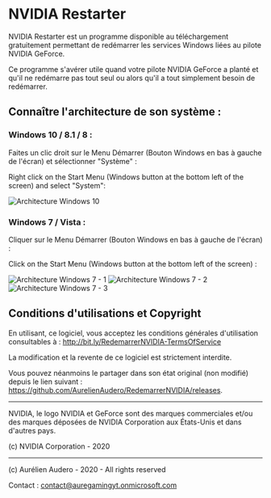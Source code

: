 # NVIDIA Restarter

NVIDIA Restarter est un programme disponible au téléchargement gratuitement permettant de redémarrer les services Windows liées au pilote NVIDIA GeForce.

Ce programme s'avérer utile quand votre pilote NVIDIA GeForce a planté et qu'il ne redémarre pas tout seul ou alors qu'il a tout simplement besoin de redémarrer.

## Connaître l'architecture de son système : 

### Windows 10 / 8.1 / 8 : 

Faites un clic droit sur le Menu Démarrer (Bouton Windows en bas à gauche de l'écran) et sélectionner "Système" : 

Right click on the Start Menu (Windows button at the bottom left of the screen) and select "System":

![Architecture Windows 10](https://user-images.githubusercontent.com/64486562/96335787-5fd8d600-107b-11eb-87b6-629483e9652d.png)

### Windows 7 / Vista : 

Cliquer sur le Menu Démarrer (Bouton Windows en bas à gauche de l'écran) :

Click on the Start Menu (Windows button at the bottom left of the screen) :

![Architecture Windows 7 - 1](https://user-images.githubusercontent.com/64486562/96336220-687edb80-107e-11eb-9354-d7203e8a1030.png)
![Architecture Windows 7 - 2](https://user-images.githubusercontent.com/64486562/96336221-6b79cc00-107e-11eb-82d9-5dbb57cfe7ae.png)
![Architecture Windows 7 - 3](https://user-images.githubusercontent.com/64486562/96336531-c3b1cd80-1080-11eb-8ad8-bdfd8c4476d1.png)

## Conditions d'utilisations et Copyright

En utilisant, ce logiciel, vous acceptez les conditions générales d'utilisation consultables à : http://bit.ly/RedemarrerNVIDIA-TermsOfService

La modification et la revente de ce logiciel est strictement interdite.

Vous pouvez néanmoins le partager dans son état original (non modifié) depuis le lien suivant : https://github.com/AurelienAudero/RedemarrerNVIDIA/releases.

---

NVIDIA, le logo NVIDIA et GeForce sont des marques commerciales et/ou des marques déposées de NVIDIA Corporation aux États-Unis et dans d'autres pays.

(c) NVIDIA Corporation - 2020

---

(c) Aurélien Audero - 2020 - All rights reserved

Contact : contact@auregamingyt.onmicrosoft.com
